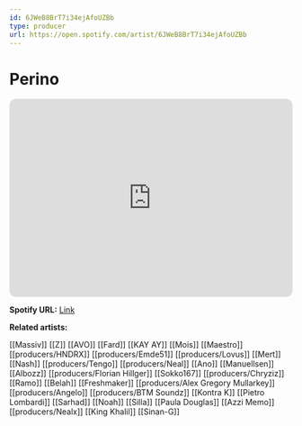```yaml
---
id: 6JWeB8BrT7i34ejAfoUZBb
type: producer
url: https://open.spotify.com/artist/6JWeB8BrT7i34ejAfoUZBb
---
```

# Perino

<iframe style="border-radius:12px" src="https://open.spotify.com/embed/artist/6JWeB8BrT7i34ejAfoUZBb" width="100%" height="352" frameBorder="0" allowfullscreen="" allow="autoplay; clipboard-write; encrypted-media; fullscreen; picture-in-picture" loading="lazy"></iframe>

**Spotify URL:** [Link](https://open.spotify.com/artist/6JWeB8BrT7i34ejAfoUZBb)

**Related artists:**

[[Massiv]]
[[Z]]
[[AVO]]
[[Fard]]
[[KAY AY]]
[[Mois]]
[[Maestro]]
[[producers/HNDRX]]
[[producers/Emde51]]
[[producers/Lovus]]
[[Mert]]
[[Nash]]
[[producers/Tengo]]
[[producers/Neal]]
[[Ano]]
[[Manuellsen]]
[[Albozz]]
[[producers/Florian Hillger]]
[[Sokko167]]
[[producers/Chryziz]]
[[Ramo]]
[[Belah]]
[[Freshmaker]]
[[producers/Alex Gregory Mullarkey]]
[[producers/Angelo]]
[[producers/BTM Soundz]]
[[Kontra K]]
[[Pietro Lombardi]]
[[Sarhad]]
[[Noah]]
[[Silla]]
[[Paula Douglas]]
[[Azzi Memo]]
[[producers/Nealx]]
[[King Khalil]]
[[Sinan-G]]

